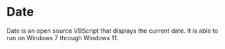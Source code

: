 # Date
Date is an open source VBScript that displays the current date. It is able to run on Windows 7 through Windows 11.
